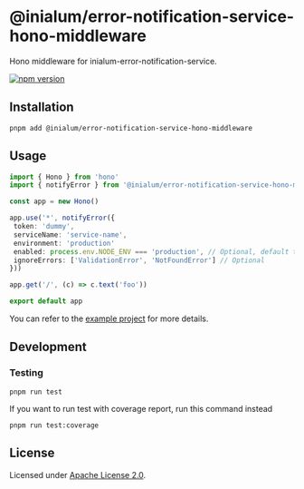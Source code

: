# @inialum/error-notification-service-hono-middleware

Hono middleware for inialum-error-notification-service.

[![npm version](https://img.shields.io/npm/v/%40inialum%2Ferror-notification-service-hono-middleware?style=flat&label=npm%20version&color=36B011&cacheSeconds=3600)](https://www.npmjs.com/package/@inialum/error-notification-service-hono-middleware)

## Installation

```shell
pnpm add @inialum/error-notification-service-hono-middleware
```

## Usage

```ts
import { Hono } from 'hono'
import { notifyError } from '@inialum/error-notification-service-hono-middleware'

const app = new Hono()

app.use('*', notifyError({
 token: 'dummy',
 serviceName: 'service-name',
 environment: 'production'
 enabled: process.env.NODE_ENV === 'production', // Optional, default to true
 ignoreErrors: ['ValidationError', 'NotFoundError'] // Optional
}))

app.get('/', (c) => c.text('foo'))

export default app
```

You can refer to the [example project](/examples/hono-middleware) for more details.

## Development

### Testing

```shell
pnpm run test
```

If you want to run test with coverage report, run this command instead

```shell
pnpm run test:coverage
```

## License

Licensed under [Apache License 2.0](LICENSE).
